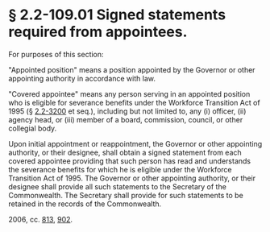# § 2.2-109.01 Signed statements required from appointees.

<p>For purposes of this section:</p><p>"Appointed position" means a position appointed by the Governor or other appointing authority in accordance with law.</p><p>"Covered appointee" means any person serving in an appointed position who is eligible for severance benefits under the Workforce Transition Act of 1995 (§ <a href='http://law.lis.virginia.gov/vacode/2.2-3200/'>2.2-3200</a> et seq.), including but not limited to, any (i) officer, (ii) agency head, or (iii) member of a board, commission, council, or other collegial body.</p><p>Upon initial appointment or reappointment, the Governor or other appointing authority, or their designee, shall obtain a signed statement from each covered appointee providing that such person has read and understands the severance benefits for which he is eligible under the Workforce Transition Act of 1995. The Governor or other appointing authority, or their designee shall provide all such statements to the Secretary of the Commonwealth. The Secretary shall provide for such statements to be retained in the records of the Commonwealth.</p><p>2006, cc. <a href='http://lis.virginia.gov/cgi-bin/legp604.exe?061+ful+CHAP0813'>813</a>, <a href='http://lis.virginia.gov/cgi-bin/legp604.exe?061+ful+CHAP0902'>902</a>.</p>